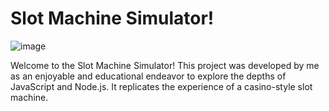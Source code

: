 # Slot Machine Simulator! 

![image](https://github.com/CarlosGuzman01/JavaScript-slot-machine-simulator/assets/120758068/3a9ab71c-d8b7-4649-9570-c44f020b0b83)



Welcome to the Slot Machine Simulator! This project was developed by me as an enjoyable and educational endeavor to explore the depths of JavaScript and Node.js. It replicates the experience of a casino-style slot machine.
